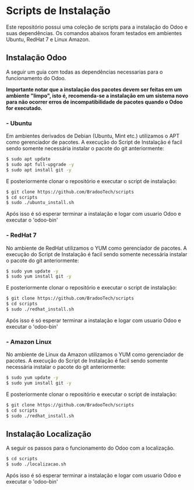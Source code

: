 # Scripts de Instalação
Este repositório possui uma coleção de scripts para a instalação do Odoo e suas dependências. Os comandos abaixos foram testados em ambientes Ubuntu, RedHat 7 e Linux Amazon.

## Instalação Odoo

A seguir um guia com todas as dependências necessarias para o funcionamento do Odoo.

**Importante notar que a instalação dos pacotes devem ser feitas em um ambiente "limpo", isto é, recomenda-se a instalação em um sistema novo para não ocorrer erros de incompatibilidade de pacotes quando o Odoo for executado.**

### - Ubuntu

Em ambientes derivados de Debian (Ubuntu, Mint etc.) utilizamos o APT como gerenciador de pacotes. A execução do Script de Instalação é facil sendo somente necessária instalar o pacote do git anteriormente:

```sh
$ sudo apt update
$ sudo apt full-upgrade -y
$ sudo apt install git -y
```
E posteriormente clonar o repositório e executar o script de instalação:
```sh
$ git clone https://github.com/BradooTech/scripts
$ cd scripts
$ sudo ./ubuntu_install.sh
```
Após isso é só esperar terminar a instalação e logar com usuario Odoo e executar o 'odoo-bin'

### - RedHat 7

No ambiente de RedHat utilizamos o YUM como gerenciador de pacotes. A execução do Script de Instalação é facil sendo somente necessária instalar o pacote do git anteriormente:

```sh
$ sudo yum update -y
$ sudo yum install git -y
```
E posteriormente clonar o repositório e executar o script de instalação:
```sh
$ git clone https://github.com/BradooTech/scripts
$ cd scripts
$ sudo ./redhat_install.sh
```
Após isso é só esperar terminar a instalação e logar com usuario Odoo e executar o 'odoo-bin'

### - Amazon Linux

No ambiente de Linux da Amazon utilizamos o YUM como gerenciador de pacotes. A execução do Script de Instalação é facil sendo somente necessária instalar o pacote do git anteriormente:

```sh
$ sudo yum update -y
$ sudo yum install git -y
```
E posteriormente clonar o repositório e executar o script de instalação:
```sh
$ git clone https://github.com/BradooTech/scripts
$ cd scripts
$ sudo ./redhat_install.sh
```
## Instalação Localização

A seguir os passos para o funcionamento do Odoo com a localização.
```sh
$ cd scripts
$ sudo ./localizacao.sh
```

Após isso é só esperar terminar a instalação e logar com usuario Odoo e executar o 'odoo-bin'
